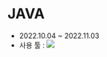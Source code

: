 # <b>JAVA</b>
   - 2022.10.04 ~ 2022.11.03
   - 사용 툴 : <img src="https://img.shields.io/badge/Eclipse IDE-2C2255?style=flat&logo=Eclipse IDE&logoColor=white"/>